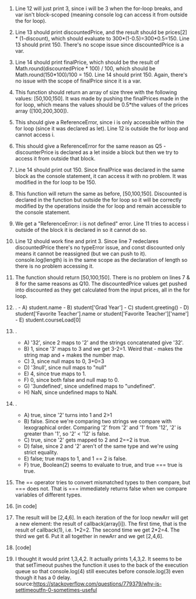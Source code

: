 1. Line 12 will just print 3, since i will be 3 when the for-loop breaks, and var isn't block-scoped (meaning console log can access it from outside the for loop).
2. Line 13 should print discountedPrice, and the result should be prices[2] * (1-discount), which should evaluate to 300*(1-0.5)=300*0.5=150. Line 13 should print 150. There's no scope issue since discountedPrice is a var.
3. Line 14 should print finalPrice, which should be the result of Math.round(discountedPrice * 100) / 100, which should be Math.round(150*100)/100 = 150. Line 14 should print 150. Again, there's no issue with the scope of finalPrice since it is a var.
4. This function should return an array of size three with the following values: [50,100,150]. It was made by pushing the finalPrices made in the for loop, which means the values should be 0.5*the values of the prices array ([100,200,300]).
5. This should give a ReferenceError, since i is only accessible within the for loop (since it was declared as let). Line 12 is outside the for loop and cannot access i.
6. This should give a ReferenceError for the same reason as Q5 - discounterPrice is declared as a let inside a block but then we try to access it from outside that block.
7. Line 14 should print out 150. Since finalPrice was declared in the same block as the console statement, it can access it with no problem. It was modified in the for loop to be 150.
8. This function will return the same as before, [50,100,150]. Discounted is declared in the function but outside the for loop so it will be correctly modified by the operations inside the for loop and remain accessible to the console statement. 
9. We get a "ReferenceError: i is not defined" error. Line 11 tries to access i outside of the block it is declared in so it cannot do so. 
10. Line 12 should work fine and print 3. Since line 7 redeclares discountedPrice there's no typeError issue, and const discounted only means it cannot be reassigned (but we can push to it). console.log(length) is in the same scope as the declaration of length so there is no problem accessing it.
11. The function should return [50,100,150]. There is no problem on lines 7 & 8 for the same reasons as Q10. The discountedPrice values get pushed into discounted as they get calculated from the input prices, all in the for loop.
12.  .
    - A)   student.name
    - B)   student['Grad Year']
    - C)   student.greeting()
    - D)   student['Favorite Teacher'].name or student['Favorite Teacher']['name']
    - E)   student.courseLoad[0]
13. .
    - A)   '32', since 2 maps to '2' and the strings concatenated give '32'.
    - B)   1, since '3' maps to 3 and we get 3-2=1. Weird that - makes the string map and + makes the number map.
    - C)   3, since null maps to 0, 3+0=3
    - D)   '3null', since null maps to "null"
    - E)   4, since true maps to 1.
    - F)   0, since both false and null map to 0.
    - G)   '3undefined', since undefined maps to "undefined".
    - H)   NaN, since undefined maps to NaN.

14. .
    - A)   true, since '2' turns into 1 and 2>1
    - B)   false. Since we're comparing two strings we compare with lexographical order. Comparing '2' from '2' and '1' from '12', '2' is greater than '1', so '2' < '12' is false.
    - C)    true, since '2' gets mapped to 2 and 2==2 is true.
    - D)    false, since 2 and '2' aren't of the same type and we're using strict equality.
    - E)    false; true maps to 1, and 1 == 2 is false.
    - F)    true, Boolean(2) seems to evaluate to true, and true === true is true.
15. The == operator tries to convert mismatched types to then compare, but === does not. That is === immediately returns false when we compare variables of different types.
16. [in code]
17. The result will be [2,4,6]. In each iteration of the for loop newArr will get a new element: the result of callback(array[i]). The first time, that is the result of callback(1), i.e. 1\*2=2. The second time we get 2\*2=4. The third we get 6. Put it all together in newArr and we get [2,4,6].
18. [code]
19. I thought it would print 1,3,4,2. It actually prints 1,4,3,2. It seems to be that setTimeout pushes the function it uses to the back of the execution queue so that console.log(4) still executes before console.log(3) even though it has a 0 delay. 
source:https://stackoverflow.com/questions/779379/why-is-settimeoutfn-0-sometimes-useful
